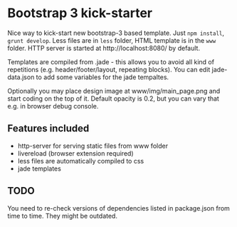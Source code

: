 # Bootstrap 3 kick-starter

Nice way to kick-start new bootstrap-3 based template. Just `npm install`, `grunt develop`. Less files are in `less` folder, HTML template is in the `www` folder. HTTP server is started at http://localhost:8080/ by default.

Templates are compiled from .jade - this allows you to avoid all kind of repetitions (e.g. header/footer/layout, repeating blocks). You can edit jade-data.json to add some variables for the jade tempaltes.

Optionally you may place design image at www/img/main_page.png and start coding on the top of it. Default opacity is 0.2, but you can vary that e.g. in browser debug console.

## Features included

 * http-server for serving static files from www folder
 * livereload (browser extension required)
 * less files are automatically compiled to css
 * jade templates

## TODO

You need to re-check versions of dependencies listed in package.json from time to time. They might be outdated.